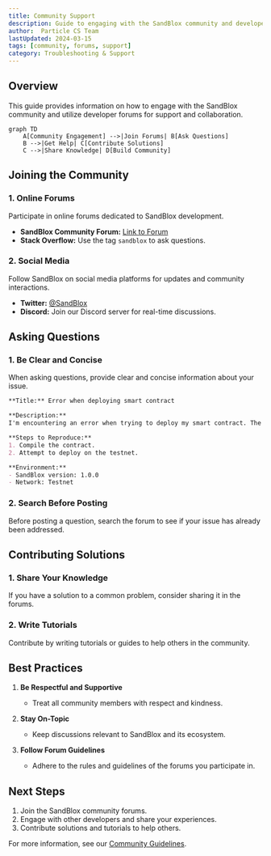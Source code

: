 ```yaml
---
title: Community Support
description: Guide to engaging with the SandBlox community and developer forums
author:  Particle CS Team
lastUpdated: 2024-03-15
tags: [community, forums, support]
category: Troubleshooting & Support
---
```


## Overview

This guide provides information on how to engage with the SandBlox community and utilize developer forums for support and collaboration.

```mermaid
graph TD
    A[Community Engagement] -->|Join Forums| B[Ask Questions]
    B -->|Get Help| C[Contribute Solutions]
    C -->|Share Knowledge| D[Build Community]
```

## Joining the Community

### 1. Online Forums

Participate in online forums dedicated to SandBlox development.

- **SandBlox Community Forum:** [Link to Forum](https://forum.sandblox.org)
- **Stack Overflow:** Use the tag `sandblox` to ask questions.

### 2. Social Media

Follow SandBlox on social media platforms for updates and community interactions.

- **Twitter:** [@SandBlox](https://twitter.com/SandBlox)
- **Discord:** Join our Discord server for real-time discussions.

## Asking Questions

### 1. Be Clear and Concise

When asking questions, provide clear and concise information about your issue.

```markdown
**Title:** Error when deploying smart contract

**Description:**
I'm encountering an error when trying to deploy my smart contract. The error message is: "Out of gas." 

**Steps to Reproduce:**
1. Compile the contract.
2. Attempt to deploy on the testnet.

**Environment:**
- SandBlox version: 1.0.0
- Network: Testnet
```

### 2. Search Before Posting

Before posting a question, search the forum to see if your issue has already been addressed.

## Contributing Solutions

### 1. Share Your Knowledge

If you have a solution to a common problem, consider sharing it in the forums.

### 2. Write Tutorials

Contribute by writing tutorials or guides to help others in the community.

## Best Practices

1. **Be Respectful and Supportive**
   - Treat all community members with respect and kindness.

2. **Stay On-Topic**
   - Keep discussions relevant to SandBlox and its ecosystem.

3. **Follow Forum Guidelines**
   - Adhere to the rules and guidelines of the forums you participate in.

## Next Steps

1. Join the SandBlox community forums.
2. Engage with other developers and share your experiences.
3. Contribute solutions and tutorials to help others.

For more information, see our [Community Guidelines](../guides/community-guidelines.md). 